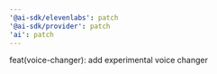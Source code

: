 ```yaml
---
'@ai-sdk/elevenlabs': patch
'@ai-sdk/provider': patch
'ai': patch
---
```


feat(voice-changer): add experimental voice changer
